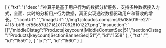 [
	{
		"txt":"{\"desc\":\"神算子是基于用户行为的数据分析服务，支持多种数据接入方式，全面、实时的分析用户行为数据，真正实现通过数据驱动用户和营收的增长。\",\"iconUrl\":\"\",\"imageUrl\":\"//img1.jcloudcs.com/cms/9a185019-e27f-4113-bff5-ef85e87d271820170525101227.png\",\"instruction\":\"[]\",\"middleClstag\":\"Products|keycount|MiddleContentSec|51\",\"sectionClstag\":\"Products|keycount|SectionBannerSec|51\"}",
		"id":"1558"
	},
	{
		"txt":"",
		"id":"1559"
	},
	{
		"txt":"",
		"id":"1560"
	}
]